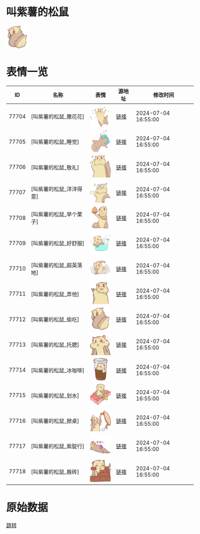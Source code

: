 # 叫紫薯的松鼠

<img src="./cover.png" height="60" alt="cover" />

# 表情一览

|ID|名称|表情|源地址|修改时间|
|----|----|----|----|----|
|77704|[叫紫薯的松鼠_撒花花]|<img src="./pic/077704_%5B叫紫薯的松鼠_撒花花%5D.png" height="60" alt="撒花花"/>|[链接](https://i0.hdslb.com/bfs/garb/0863f3e03a0826ff50dda5f2a35ceddc72eabe55.png)|2024-07-04 16:55:00|
|77705|[叫紫薯的松鼠_睡觉]|<img src="./pic/077705_%5B叫紫薯的松鼠_睡觉%5D.png" height="60" alt="睡觉"/>|[链接](https://i0.hdslb.com/bfs/garb/ecdcd19381cf7d69468a06bbcaa41920f0b1f544.png)|2024-07-04 16:55:00|
|77706|[叫紫薯的松鼠_敬礼]|<img src="./pic/077706_%5B叫紫薯的松鼠_敬礼%5D.png" height="60" alt="敬礼"/>|[链接](https://i0.hdslb.com/bfs/garb/8dc0bb653b588d72dcf53eba210a3ff8b100748a.png)|2024-07-04 16:55:00|
|77707|[叫紫薯的松鼠_洋洋得意]|<img src="./pic/077707_%5B叫紫薯的松鼠_洋洋得意%5D.png" height="60" alt="洋洋得意"/>|[链接](https://i0.hdslb.com/bfs/garb/8a3b9e3b33426b46f284d16202a8923c06334c62.png)|2024-07-04 16:55:00|
|77708|[叫紫薯的松鼠_举个栗子]|<img src="./pic/077708_%5B叫紫薯的松鼠_举个栗子%5D.png" height="60" alt="举个栗子"/>|[链接](https://i0.hdslb.com/bfs/garb/11b9184413cfcc8ddbdb7f90d54a50d980f646c6.png)|2024-07-04 16:55:00|
|77709|[叫紫薯的松鼠_好舒服]|<img src="./pic/077709_%5B叫紫薯的松鼠_好舒服%5D.png" height="60" alt="好舒服"/>|[链接](https://i0.hdslb.com/bfs/garb/df5dbc587a41c4e36db381356bf2077ac4ca7467.png)|2024-07-04 16:55:00|
|77710|[叫紫薯的松鼠_超英落地]|<img src="./pic/077710_%5B叫紫薯的松鼠_超英落地%5D.png" height="60" alt="超英落地"/>|[链接](https://i0.hdslb.com/bfs/garb/00f148c1c0202a7517a436c803f5e81d6083b1b9.png)|2024-07-04 16:55:00|
|77711|[叫紫薯的松鼠_弄他]|<img src="./pic/077711_%5B叫紫薯的松鼠_弄他%5D.png" height="60" alt="弄他"/>|[链接](https://i0.hdslb.com/bfs/garb/d91b408d7c6939d4a10e2e3e04bac0b1360fab2d.png)|2024-07-04 16:55:00|
|77712|[叫紫薯的松鼠_偷吃]|<img src="./pic/077712_%5B叫紫薯的松鼠_偷吃%5D.png" height="60" alt="偷吃"/>|[链接](https://i0.hdslb.com/bfs/garb/f0bf87d3b3d5959dd242658ecb5e749f1efb3d66.png)|2024-07-04 16:55:00|
|77713|[叫紫薯的松鼠_托腮]|<img src="./pic/077713_%5B叫紫薯的松鼠_托腮%5D.png" height="60" alt="托腮"/>|[链接](https://i0.hdslb.com/bfs/garb/db9cc25f6019790dad089153e656783d0ed0559a.png)|2024-07-04 16:55:00|
|77714|[叫紫薯的松鼠_冰咖啡]|<img src="./pic/077714_%5B叫紫薯的松鼠_冰咖啡%5D.png" height="60" alt="冰咖啡"/>|[链接](https://i0.hdslb.com/bfs/garb/802dea0dfc0c4facc0ee6d5408aba90e3078b73c.png)|2024-07-04 16:55:00|
|77715|[叫紫薯的松鼠_划水]|<img src="./pic/077715_%5B叫紫薯的松鼠_划水%5D.png" height="60" alt="划水"/>|[链接](https://i0.hdslb.com/bfs/garb/9786f9892e543b8ec6cc770ae1d2da367f365095.png)|2024-07-04 16:55:00|
|77716|[叫紫薯的松鼠_掀桌]|<img src="./pic/077716_%5B叫紫薯的松鼠_掀桌%5D.png" height="60" alt="掀桌"/>|[链接](https://i0.hdslb.com/bfs/garb/a63b1d0fcd9886cf8483dcbffad4759c1ae9f41e.png)|2024-07-04 16:55:00|
|77717|[叫紫薯的松鼠_紫腚行]|<img src="./pic/077717_%5B叫紫薯的松鼠_紫腚行%5D.png" height="60" alt="紫腚行"/>|[链接](https://i0.hdslb.com/bfs/garb/e1e90b9ce594550bf02a2cd038ccf499995aedbe.png)|2024-07-04 16:55:00|
|77718|[叫紫薯的松鼠_搬砖]|<img src="./pic/077718_%5B叫紫薯的松鼠_搬砖%5D.png" height="60" alt="搬砖"/>|[链接](https://i0.hdslb.com/bfs/garb/189b68fb826b7fb5e47a9f6ca76151393f917497.png)|2024-07-04 16:55:00|

# 原始数据

[跳转](./raw.json)

